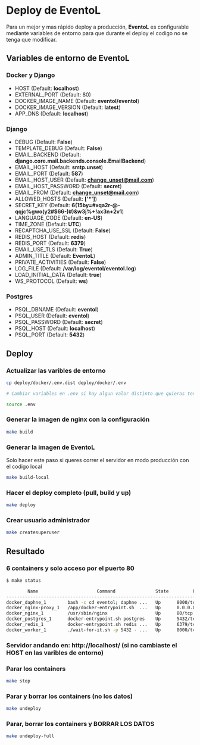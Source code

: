 # Deploy de EventoL

Para un mejor y mas rápido deploy a producción, **EventoL** es configurable mediante variables de entorno para que durante el deploy el codigo no se tenga que modificar.

## Variables de entorno de **EventoL**

### Docker y Django

- HOST (Default: **localhost**)
- EXTERNAL_PORT (Default: 80)
- DOCKER_IMAGE_NAME (Default: **eventol/eventol**)
- DOCKER_IMAGE_VERSION (Default: **latest**)
- APP_DNS (Default: **localhost**)

### Django

- DEBUG (Default: **False**)
- TEMPLATE_DEBUG (Default: **False**)
- EMAIL_BACKEND (Default: **django.core.mail.backends.console.EmailBackend**)
- EMAIL_HOST (Default: **smtp.unset**)
- EMAIL_PORT (Default: **587**)
- EMAIL_HOST_USER (Default: **change_unset@mail.com**)
- EMAIL_HOST_PASSWORD (Default: **secret**)
- EMAIL_FROM (Default: **change_unset@mail.com**)
- ALLOWED_HOSTS (Default: **['*']**)
- SECRET_KEY (Default: **6(15by=#xqa2r-@-qqjc%gwo(y2#$66-)#)&w3j%+!ax3n+2v1**)
- LANGUAGE_CODE (Default: **en-US**)
- TIME_ZONE (Default: **UTC**)
- RECAPTCHA_USE_SSL (Default: **False**)
- REDIS_HOST (Default: **redis**)
- REDIS_PORT (Default: **6379**)
- EMAIL_USE_TLS (Default: **True**)
- ADMIN_TITLE (Default: **EventoL**)
- PRIVATE_ACTIVITIES (Default: **False**)
- LOG_FILE (Default: **/var/log/eventol/eventol.log**)
- LOAD_INITIAL_DATA (Default: **true**)
- WS_PROTOCOL (Default: **ws**)

### Postgres

- PSQL_DBNAME (Default: **eventol**)
- PSQL_USER (Default: **eventol**)
- PSQL_PASSWORD (Default: **secret**)
- PSQL_HOST (Default: **localhost**)
- PSQL_PORT (Default: **5432**)

## Deploy

### Actualizar las varibles de entorno

```bash
cp deploy/docker/.env.dist deploy/docker/.env

# Cambiar variables en .env si hay algun valor distinto que quieras tener en tu entorno

source .env
```

### Generar la imagen de nginx con la configuración

```bash
make build
```

### Generar la imagen de EventoL

Solo hacer este paso si queres correr el servidor en modo producción con el codigo local

```bash
make build-local
```

### Hacer el deploy completo (pull, build y up)

```bash
make deploy
```

### Crear usuario administrador

```bash
make createsuperuser
```

## Resultado

### 6 containers y solo acceso por el puerto 80

```bash
$ make status

        Name                      Command               State         Ports
----------------------------------------------------------------------------------
docker_daphne_1        bash -c cd eventol; daphne ...   Up      8000/tcp
docker_nginx-proxy_1   /app/docker-entrypoint.sh  ...   Up      0.0.0.0:80->80/tcp
docker_nginx_1         /usr/sbin/nginx                  Up      80/tcp
docker_postgres_1      docker-entrypoint.sh postgres    Up      5432/tcp
docker_redis_1         docker-entrypoint.sh redis ...   Up      6379/tcp
docker_worker_1        ./wait-for-it.sh -p 5432 - ...   Up      8000/tcp
```

### Servidor andando en: **http://localhost/** (si no cambiaste el HOST en las varibles de entorno)

### Parar los containers

```bash
make stop
```

### Parar y borrar los containers (no los datos)

```bash
make undeploy
```

### Parar, borrar los containers y BORRAR LOS DATOS

```bash
make undeploy-full
```
